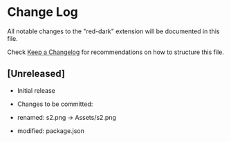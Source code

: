 # Change Log

All notable changes to the "red-dark" extension will be documented in this file.

Check [Keep a Changelog](http://keepachangelog.com/) for recommendations on how to structure this file.

## [Unreleased]

- Initial release 

- Changes to be committed:
- renamed:    s2.png -> Assets/s2.png
- modified:   package.json
